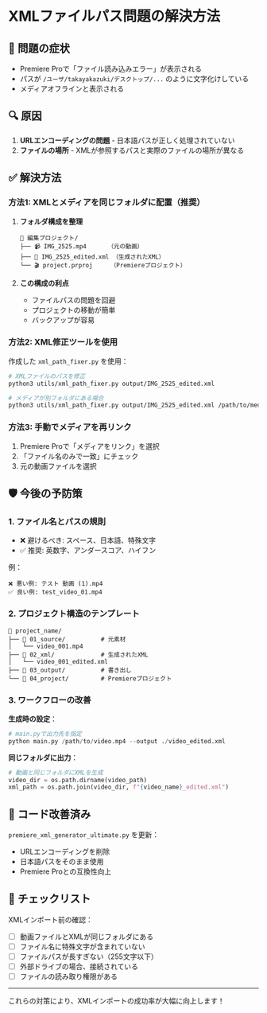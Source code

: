 # XMLファイルパス問題の解決方法

## 🚨 問題の症状
- Premiere Proで「ファイル読み込みエラー」が表示される
- パスが `/ユーザ/takayakazuki/デスクトップ/...` のように文字化けしている
- メディアオフラインと表示される

## 🔍 原因
1. **URLエンコーディングの問題** - 日本語パスが正しく処理されていない
2. **ファイルの場所** - XMLが参照するパスと実際のファイルの場所が異なる

## ✅ 解決方法

### 方法1: XMLとメディアを同じフォルダに配置（推奨）

1. **フォルダ構成を整理**
   ```
   📁 編集プロジェクト/
   ├── 📹 IMG_2525.mp4      （元の動画）
   ├── 📄 IMG_2525_edited.xml （生成されたXML）
   └── 🎬 project.prproj     （Premiereプロジェクト）
   ```

2. **この構成の利点**
   - ファイルパスの問題を回避
   - プロジェクトの移動が簡単
   - バックアップが容易

### 方法2: XML修正ツールを使用

作成した `xml_path_fixer.py` を使用：

```bash
# XMLファイルのパスを修正
python3 utils/xml_path_fixer.py output/IMG_2525_edited.xml

# メディアが別フォルダにある場合
python3 utils/xml_path_fixer.py output/IMG_2525_edited.xml /path/to/media/folder
```

### 方法3: 手動でメディアを再リンク

1. Premiere Proで「メディアをリンク」を選択
2. 「ファイル名のみで一致」にチェック
3. 元の動画ファイルを選択

## 🛡️ 今後の予防策

### 1. ファイル名とパスの規則
- ❌ 避けるべき: スペース、日本語、特殊文字
- ✅ 推奨: 英数字、アンダースコア、ハイフン

例：
```
❌ 悪い例: テスト 動画 (1).mp4
✅ 良い例: test_video_01.mp4
```

### 2. プロジェクト構造のテンプレート
```
📁 project_name/
├── 📁 01_source/          # 元素材
│   └── video_001.mp4
├── 📁 02_xml/             # 生成されたXML
│   └── video_001_edited.xml
├── 📁 03_output/          # 書き出し
└── 📁 04_project/         # Premiereプロジェクト
```

### 3. ワークフローの改善

**生成時の設定**：
```python
# main.pyで出力先を指定
python main.py /path/to/video.mp4 --output ./video_edited.xml
```

**同じフォルダに出力**：
```python
# 動画と同じフォルダにXMLを生成
video_dir = os.path.dirname(video_path)
xml_path = os.path.join(video_dir, f"{video_name}_edited.xml")
```

## 🔧 コード改善済み

`premiere_xml_generator_ultimate.py` を更新：
- URLエンコーディングを削除
- 日本語パスをそのまま使用
- Premiere Proとの互換性向上

## 📝 チェックリスト

XMLインポート前の確認：
- [ ] 動画ファイルとXMLが同じフォルダにある
- [ ] ファイル名に特殊文字が含まれていない
- [ ] ファイルパスが長すぎない（255文字以下）
- [ ] 外部ドライブの場合、接続されている
- [ ] ファイルの読み取り権限がある

---

これらの対策により、XMLインポートの成功率が大幅に向上します！
